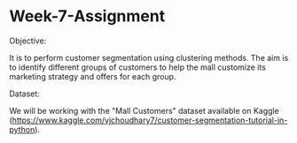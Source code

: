 # Week-7-Assignment
Objective:

It is to perform customer segmentation using clustering methods. The aim is to identify 
different groups of customers to help the mall customize its marketing strategy and offers for each 
group.

Dataset:

We will be working with the "Mall Customers" dataset available on Kaggle
(https://www.kaggle.com/vjchoudhary7/customer-segmentation-tutorial-in-python). 
